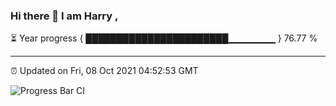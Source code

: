 ### Hi there 👋 I am Harry , 

⏳ Year progress { ███████████████████████▁▁▁▁▁▁▁ } 76.77 %

---

⏰ Updated on Fri, 08 Oct 2021 04:52:53 GMT

![Progress Bar CI](https://github.com/duykhang68/duykhang68/workflows/Progress%20Bar%20CI/badge.svg)
